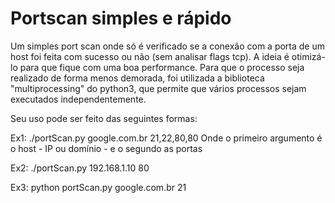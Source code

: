 # Portscan simples e rápido
Um simples port scan onde só é verificado se a conexão com a porta de um host foi feita com sucesso ou não (sem analisar flags tcp). A ideia é otimizá-lo para que fique com uma boa performance. Para que o processo seja realizado de forma menos demorada, foi utilizada a biblioteca "multiprocessing" do python3, que permite que vários processos sejam executados independentemente.

Seu uso pode ser feito das seguintes formas:

  Ex1: ./portScan.py google.com.br 21,22,80,80
    Onde o primeiro argumento é o host - IP ou domínio - e o segundo as portas
    
  Ex2: ./portScan.py 192.168.1.10 80
  
  Ex3: python portScan.py google.com.br 21
